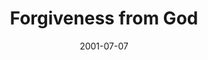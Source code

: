 ---
layout: message
category: message
series: "The Art of Forgiveness"
title: "Forgiveness from God"
date: 2001-07-07
audio-description: "Join us as as we explore God's wisdom and the art of forgiveness. "
audio: ""
audio-title: "Forgiveness from God"
audio-duration: "&#58;"
---